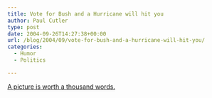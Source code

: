 ```yaml
---
title: Vote for Bush and a Hurricane will hit you
author: Paul Cutler
type: post
date: 2004-09-26T14:27:38+00:00
url: /blog/2004/09/vote-for-bush-and-a-hurricane-will-hit-you/
categories:
  - Humor
  - Politics

---
```

[A picture is worth a thousand words.][1]

 [1]: http://www.spaztard.net/pics2/GODvsBUSH.gif